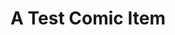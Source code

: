 ---
layout: comic
title: A Test Comic Item
hash: "000010"
slug: "10"
image: "/images/comics/3x1_comic.svg"
---